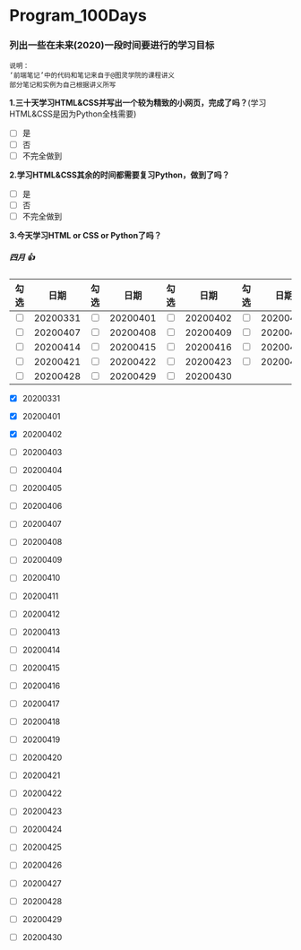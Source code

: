 # Program_100Days
### 列出一些在未来(2020)一段时间要进行的学习目标

~~~
说明：
‘前端笔记’中的代码和笔记来自于@图灵学院的课程讲义
部分笔记和实例为自己根据讲义所写
~~~

**1.三十天学习HTML&CSS并写出一个较为精致的小网页，完成了吗？**(学习HTML&CSS是因为Python全栈需要)
 
- [ ] 是
- [ ] 否 
- [ ] 不完全做到

**2.学习HTML&CSS其余的时间都需要复习Python，做到了吗？**
- [ ] 是
- [ ] 否
- [ ] 不完全做到 

**3.今天学习HTML or CSS or Python了吗？**  

##### 四月 :+1:
|勾选    | 日期    |   勾选    | 日期   |勾选    | 日期    |   勾选    | 日期 |勾选    | 日期    |   勾选    | 日期   |勾选    | 日期   
| ---     |  ---   | --- |---| ---     |  ---   | --- |---| ---     |  ---   | --- |---| ---     |  ---  
|<input type="checkbox">|20200331 |<input type="checkbox">  |20200401|<input type="checkbox">  |20200402|<input type="checkbox">  |20200403|<input type="checkbox">  |20200404| <input type="checkbox">  |20200405| <input type="checkbox">  |20200406
|<input type="checkbox">|20200407 |<input type="checkbox">  |20200408|<input type="checkbox">  |20200409|<input type="checkbox">  |20200410|<input type="checkbox">  |20200411| <input type="checkbox">  |20200412| <input type="checkbox">  |20200413
|<input type="checkbox">|20200414 |<input type="checkbox">  |20200415|<input type="checkbox">  |20200416|<input type="checkbox">  |20200417|<input type="checkbox">  |20200418| <input type="checkbox">  |20200419| <input type="checkbox">  |20200420
|<input type="checkbox">|20200421 |<input type="checkbox">  |20200422|<input type="checkbox">  |20200423|<input type="checkbox">  |20200424|<input type="checkbox">  |20200425| <input type="checkbox">  |20200426| <input type="checkbox">  |20200427
|<input type="checkbox">|20200428 |<input type="checkbox">  |20200429|<input type="checkbox">  |20200430

  
- [x] 20200331 
- [x] 20200401 
- [x] 20200402 
- [ ] 20200403 
- [ ] 20200404 
- [ ] 20200405 
- [ ] 20200406 
- [ ] 20200407 
- [ ] 20200408 
- [ ] 20200409 
- [ ] 20200410 
- [ ] 20200411 
- [ ] 20200412 
- [ ] 20200413 
- [ ] 20200414 
- [ ] 20200415 
- [ ] 20200416 
- [ ] 20200417 
- [ ] 20200418 
- [ ] 20200419 
- [ ] 20200420 
- [ ] 20200421 
- [ ] 20200422 
- [ ] 20200423 
- [ ] 20200424 
- [ ] 20200425 
- [ ] 20200426 
- [ ] 20200427 
- [ ] 20200428 
- [ ] 20200429 
- [ ] 20200430 




 